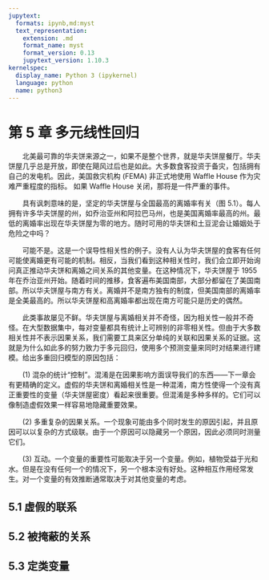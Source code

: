 ```yaml
---
jupytext:
  formats: ipynb,md:myst
  text_representation:
    extension: .md
    format_name: myst
    format_version: 0.13
    jupytext_version: 1.10.3
kernelspec:
  display_name: Python 3 (ipykernel)
  language: python
  name: python3
---
```


# 第 5 章 多元线性回归

<style>p{text-indent:2em;2}</style>

北美最可靠的华夫饼来源之一，如果不是整个世界，就是华夫饼屋餐厅。华夫饼屋几乎总是开放，即使在飓风过后也是如此。大多数食客投资于备灾，包括拥有自己的发电机。因此，美国救灾机构 (FEMA) 非正式地使用 Waffle House 作为灾难严重程度的指标。 如果 Waffle House 关闭，那将是一件严重的事件。

具有讽刺意味的是，坚定的华夫饼屋与全国最高的离婚率有关（图 5.1）。每人拥有许多华夫饼屋的州，如乔治亚州和阿拉巴马州，也是美国离婚率最高的州。最低的离婚率出现在华夫饼屋为零的地方。随时可用的华夫饼和土豆泥会让婚姻处于危险之中吗？

可能不是。这是一个误导性相关性的例子。没有人认为华夫饼屋的食客有任何可能使离婚更有可能的机制。相反，当我们看到这种相关性时，我们会立即开始询问真正推动华夫饼和离婚之间关系的其他变量。在这种情况下，华夫饼屋于 1955 年在乔治亚州开始。随着时间的推移，食客遍布美国南部，大部分都留在了美国南部。所以华夫饼屋与南方有关。离婚并不是南方独有的制度，但美国南部的离婚率是全美最高的。所以华夫饼屋和高离婚率都出现在南方可能只是历史的偶然。

此类事故屡见不鲜。华夫饼屋与离婚相关并不奇怪，因为相关性一般并不奇怪。在大型数据集中，每对变量都具有统计上可辨别的非零相关性。但由于大多数相关性并不表示因果关系，我们需要工具来区分单纯的关联和因果关系的证据。这就是为什么如此多的努力致力于多元回归，使用多个预测变量来同时对结果进行建模。给出多重回归模型的原因包括：

(1) 混杂的统计“控制”。混淆是在因果影响方面误导我们的东西——下一章会有更精确的定义。虚假的华夫饼和离婚相关性是一种混淆，南方性使得一个没有真正重要性的变量（华夫饼屋密度）看起来很重要。但混淆是多种多样的。它们可以像制造虚假效果一样容易地隐藏重要效果。

 (2) 多重复杂的因果关系。一个现象可能由多个同时发生的原因引起，并且原因可以以复杂的方式级联。由于一个原因可以隐藏另一个原因，因此必须同时测量它们。

 (3) 互动。一个变量的重要性可能取决于另一个变量。例如，植物受益于光和水。但是在没有任何一个的情况下，另一个根本没有好处。这种相互作用经常发生。对一个变量的有效推断通常取决于对其他变量的考虑。

## 5.1 虚假的联系


## 5.2 被掩蔽的关系


## 5.3 定类变量


